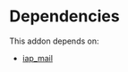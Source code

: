 # Dependencies

This addon depends on:

- [iap_mail](https://github.com/bringout/oca-ocb-technical/tree/4694b2a7718eea6743646f61d172cd8cd8c0896b/odoo-bringout-oca-ocb-iap_mail)
